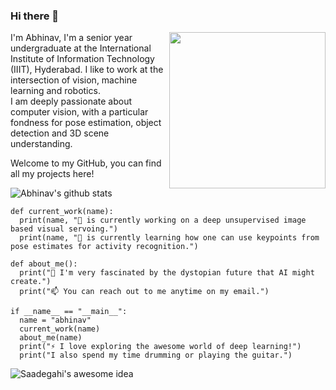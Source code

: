### Hi there 👋

<!--
**BonJovi1/bonjovi1** is a ✨ _special_ ✨ repository because its `README.md` (this file) appears on your GitHub profile.
-->

<img width="250" align="right" src="https://raw.githubusercontent.com/batra98/batra98/master/gif/work.gif">

I'm Abhinav, I'm a senior year undergraduate at the International Institute of Information Technology (IIIT), Hyderabad. I like to work at the intersection of  vision, machine learning and robotics. \
I am deeply passionate about computer vision, with a particular fondness for pose estimation, object detection and 3D scene understanding. 

Welcome to my GitHub, you can find all my projects here! 

![Abhinav's github stats](https://github-readme-stats.vercel.app/api?username=bonjovi1&hide=["issues"]&show_icons=true)

```
def current_work(name):
  print(name, "🔭 is currently working on a deep unsupervised image based visual servoing.")
  print(name, "🌱 is currently learning how one can use keypoints from pose estimates for activity recognition.")
  
def about_me():
  print("👯 I'm very fascinated by the dystopian future that AI might create.")
  print("📫 You can reach out to me anytime on my email.")

if __name__ == "__main__":
  name = "abhinav"
  current_work(name)
  about_me(name)
  print("⚡ I love exploring the awesome world of deep learning!") 
  print("I also spend my time drumming or playing the guitar.")
```

![Saadegahi's awesome idea](https://github.com/saadeghi/saadeghi/blob/master/dino.gif)


